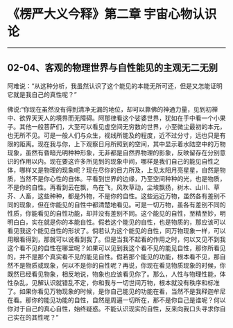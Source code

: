 # 《楞严大义今释》第二章 宇宙心物认识论

------

## 02-04、客观的物理世界与自性能见的主观无二无别

阿难说：“从这种分析，我虽然认识了这个能见的本能无所可还，但是又怎能证明它就是我自己的真性呢？”

佛说:“你现在虽然没有得到清净无漏的地位，却可以靠佛的神通力量，见到初禅中、欲界天天人的境界而无障碍。阿那律看这个娑婆世界，犹如在手中看一个小果子。其他一般菩萨们，大至可以看见虚空间无穷数的世界，小至微尘最初的本元，也无所不见。可是一般人们与众生，视线所能及的程度，近不过分寸，远也只是有限的距离。现在我与你，上下观察日月所照到的空间，其中显示着水陆空中的万物现象，虽然有昏暗光明种种形象，无非都是自然界物理的影象，反映留存在分别意识的作用以内。现在要这许多所见到的现象中间，哪样是我们自己的能见自性之体，哪样又是物理的现象呢？现在尽你的目力所及，上见太阳月亮星星，自然是物质，当然不是你心性的自体。平看到世界的边缘，乃至空间种种的光，也是物质，不是你的自性。再看到云在飘，鸟在飞，风吹草动，尘埃飘扬，树木、山川、草芥、人畜，这些种种，都是外物，不是你的自性。这些远近万物，虽然各有差别不同的现象，但在你能见的自性中都清楚地看见。可是一切万物，虽各有差别不同的性质，你能看见的自性功能，却并没有差别不同。这个能见的自性，至精至妙，明明白白，实在就是你的本能自性。假若这个能见的自性，也是物质的，那应该可以看见我这个能见自性的形状了。倘若认为这个能见的自性，同万物现象一样，可以用眼看得到，那就可以说看到我了。但是当我不起看的作用之时，何以又见不到我这个看不见的自性在哪里呢？如果可以见到我这个看不见的能见自性，那你所看见的，并不是那个真实看不见的能见自性。假若那个能见的功能，根本看不见，那自然不是物质或现象，何以不是你的自性呢？再说，你现在看见物质现象的时候，你既然已经看见物象，相反地说，物象也应该看见你了。那么，人性与物理性能，体性杂乱，见解认识就错乱不定，你和我与一切世间万物，根本就没有秩序和标准了。如果你看见万物现象的时候，是你自己能见的功能在看，当然不是我释迦牟尼在看。那你的能见功能的自性，自然是周遍一切所在，那不是你自己是谁呢？何以你对于自己的真心自性，始终疑惑。不能认识现实的自性，反来向我口头寻求你自己实在的其性呢？”


